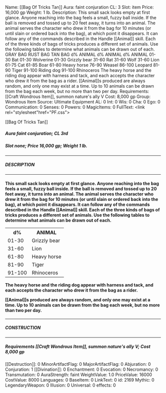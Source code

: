 Name: [[Bag Of Tricks Tan]]
Aura: faint conjuration
CL: 3
Slot: item
Price: 16,000 gp
Weight: 1 lb.
Description: This small sack looks empty at first glance. Anyone reaching into the bag feels a small, fuzzy ball inside. If the ball is removed and tossed up to 20 feet away, it turns into an animal. The animal serves the character who drew it from the bag for 10 minutes (or until slain or ordered back into the bag), at which point it disappears. It can follow any of the commands described in the Handle [[Animal]] skill. Each of the three kinds of bags of tricks produces a different set of animals. Use the following tables to determine what animals can be drawn out of each. GRAY BAG RUST BAG TAN BAG d% ANIMAL d% ANIMAL d% ANIMAL 01-30 Bat 01-30 Wolverine 01-30 Grizzly bear 31-60 Rat 31-60 Wolf 31-60 Lion 61-75 Cat 61-85 Boar 61-80 Heavy horse 76-90 Weasel 86-100 Leopard 81-90 Tiger 91-100 Riding dog 91-100 Rhinoceros The heavy horse and the riding dog appear with harness and tack, and each accepts the character who drew it from the bag as a rider. [[Animal]]s produced are always random, and only one may exist at a time. Up to 10 animals can be drawn from the bag each week, but no more than two per day.
Requirements: [[Craft Wondrous Item]], summon nature's ally V
Cost: 8,000 gp
Group: Wondrous Item
Source: Ultimate Equipment
AL: 0
Int: 0
Wis: 0
Cha: 0
Ego: 0
Communication: 0
Senses: 0
Powers: 0
MagicItems: 0
FullText: <link rel="stylesheet"href="PF.css"><div class="heading"><p class="alignleft">[[Bag Of Tricks Tan]]</p><div style="clear: both;"></div></div><div><h5><b>Aura </b>faint conjuration; <b>CL </b>3rd</h5><h5><b>Slot </b>none; <b>Price </b>16,000 gp; <b>Weight </b>1 lb.</h5></div><hr/><div><h5><b>DESCRIPTION</b></h5></div><hr/><div><h4><p>This small sack looks empty at first glance. Anyone reaching into the bag feels a small, fuzzy ball inside. If the ball is removed and tossed up to 20 feet away, it turns into an animal. The animal serves the character who drew it from the bag for 10 minutes (or until slain or ordered back into the bag), at which point it disappears. It can follow any of the commands described in the Handle [[Animal]] skill. Each of the three kinds of bags of tricks produces a different set of animals. Use the following tables to determine what animals can be drawn out of each. </p> <table><tr><th>d%</th><th>ANIMAL</th></tr><tr><td>01-30</td><td>Grizzly bear</td></tr><tr><td>31-60</td><td>Lion</td></tr><tr><td>61-80</td><td>Heavy horse</td></tr><tr><td>81-90</td><td>Tiger</td></tr><tr><td>91-100</td><td>Rhinoceros</td></tr></table> <p>The heavy horse and the riding dog appear with harness and tack, and each accepts the character who drew it from the bag as a rider. </p><p>[[Animal]]s produced are always random, and only one may exist at a time. Up to 10 animals can be drawn from the bag each week, but no more than two per day.</p></h4></div><hr/><div><h5><b>CONSTRUCTION</b></h5></div><hr/><div><h5><b>Requirements </b>[[Craft Wondrous Item]], <i>summon nature's ally V</i>; <b>Cost </b>8,000 gp</h5></div>
[[Destruction]]: 0
MinorArtifactFlag: 0
MajorArtifactFlag: 0
Abjuration: 0
Conjuration: 1
[[Divination]]: 0
Enchantment: 0
Evocation: 0
Necromancy: 0
Transmutation: 0
AuraStrength: faint
WeightValue: 1.0
PriceValue: 16000
CostValue: 8000
Languages: 0
BaseItem: 0
LinkText: 0
id: 2169
Mythic: 0
LegendaryWeapon: 0
Illusion: 0
Universal: 0
effects: 0
